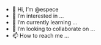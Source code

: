 - 👋 Hi, I’m @espece
- 👀 I’m interested in ...
- 🌱 I’m currently learning ...
- 💞️ I’m looking to collaborate on ...
- 📫 How to reach me ...

<!---
espece/espece is a ✨ special ✨ repository because its `README.md` (this file) appears on your GitHub profile.
You can click the Preview link to take a look at your changes.
--->
